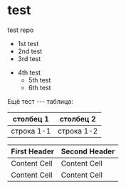 test
====

test repo

* 1st test
* 2nd test
* 3rd test
  
- 4th test
  - 5th test
  - 6th test

Ещё тест --- таблица:

| столбец 1 | столбец 2 |
| --- | --- |
| строка 1-1 | строка 1-2 |


| First Header  | Second Header |
| ------------- | ------------- |
| Content Cell  | Content Cell  |
| Content Cell  | Content Cell  |
